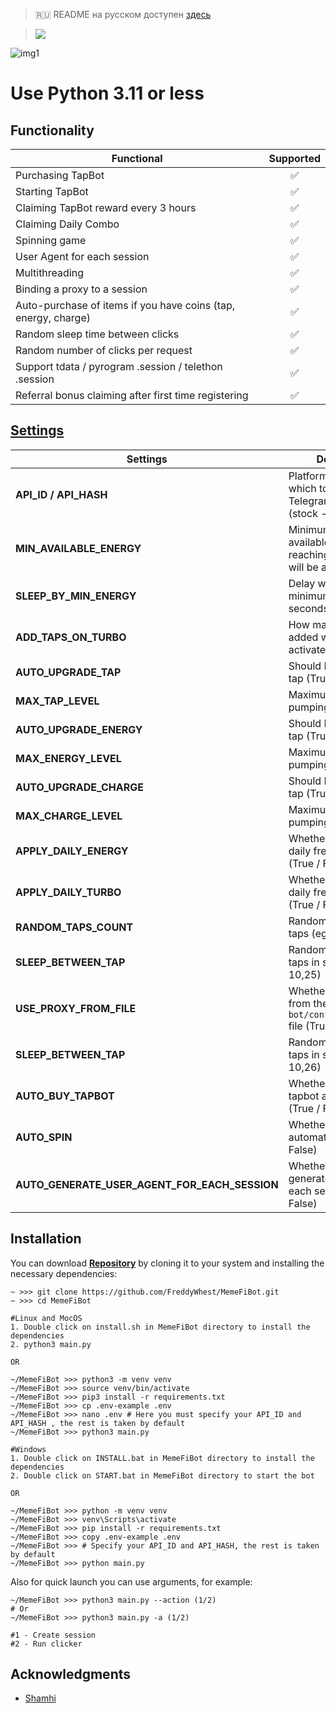 > 🇷🇺 README на русском доступен [здесь](README-RU.md)

> [<img src="https://img.shields.io/badge/Telegram-%40Me-orange">](https://t.me/roddyfred)

![img1](./.github/image/hero-image.png)

# Use Python 3.11 or less

## Functionality

| Functional                                                     | Supported |
| -------------------------------------------------------------- | :-------: |
| Purchasing TapBot                                              |    ✅     |
| Starting TapBot                                                |    ✅     |
| Claiming TapBot reward every 3 hours                           |    ✅     |
| Claiming Daily Combo                                           |    ✅     |
| Spinning game                                                  |    ✅     |
| User Agent for each session                                    |    ✅     |
| Multithreading                                                 |    ✅     |
| Binding a proxy to a session                                   |    ✅     |
| Auto-purchase of items if you have coins (tap, energy, charge) |    ✅     |
| Random sleep time between clicks                               |    ✅     |
| Random number of clicks per request                            |    ✅     |
| Support tdata / pyrogram .session / telethon .session          |    ✅     |
| Referral bonus claiming after first time registering           |    ✅     |

## [Settings](https://github.com/FreddyWhest/MemeFiBot/blob/main/.env-example)

| Settings                                      | Description                                                                            |
| --------------------------------------------- | -------------------------------------------------------------------------------------- |
| **API_ID / API_HASH**                         | Platform data from which to launch a Telegram session (stock - Android)                |
| **MIN_AVAILABLE_ENERGY**                      | Minimum amount of available energy, upon reaching which there will be a delay (eg 100) |
| **SLEEP_BY_MIN_ENERGY**                       | Delay when reaching minimum energy in seconds (eg 200)                                 |
| **ADD_TAPS_ON_TURBO**                         | How many taps will be added when turbo is activated (eg 2500)                          |
| **AUTO_UPGRADE_TAP**                          | Should I improve the tap (True / False)                                                |
| **MAX_TAP_LEVEL**                             | Maximum level of tap pumping (eg 5)                                                    |
| **AUTO_UPGRADE_ENERGY**                       | Should I improve the tap (True / False)                                                |
| **MAX_ENERGY_LEVEL**                          | Maximum level of tap pumping (eg 5)                                                    |
| **AUTO_UPGRADE_CHARGE**                       | Should I improve the tap (True / False)                                                |
| **MAX_CHARGE_LEVEL**                          | Maximum level of tap pumping (eg 5)                                                    |
| **APPLY_DAILY_ENERGY**                        | Whether to use the daily free energy boost (True / False)                              |
| **APPLY_DAILY_TURBO**                         | Whether to use the daily free turbo boost (True / False)                               |
| **RANDOM_TAPS_COUNT**                       | Random number of taps (eg 50,200)                                                      |
| **SLEEP_BETWEEN_TAP**                         | Random delay between taps in seconds (eg 10,25)                                        |
| **USE_PROXY_FROM_FILE**                       | Whether to use proxy from the `bot/config/proxies.txt` file (True / False)             |
| **SLEEP_BETWEEN_TAP**                         | Random delay between taps in seconds (eg 10,26)                                        |
| **AUTO_BUY_TAPBOT**                           | Whether to purchase tapbot automatically (True / False)                                |
| **AUTO_SPIN**                                 | Whether to spin automatically (True / False)                                           |
| **AUTO_GENERATE_USER_AGENT_FOR_EACH_SESSION** | Whether you want to generate user agent for each session (True / False)                |

## Installation

You can download [**Repository**](https://github.com/FreddyWhest/MemeFiBot) by cloning it to your system and installing the necessary dependencies:

```shell
~ >>> git clone https://github.com/FreddyWhest/MemeFiBot.git
~ >>> cd MemeFiBot

#Linux and MocOS
1. Double click on install.sh in MemeFiBot directory to install the dependencies
2. python3 main.py

OR

~/MemeFiBot >>> python3 -m venv venv
~/MemeFiBot >>> source venv/bin/activate
~/MemeFiBot >>> pip3 install -r requirements.txt
~/MemeFiBot >>> cp .env-example .env
~/MemeFiBot >>> nano .env # Here you must specify your API_ID and API_HASH , the rest is taken by default
~/MemeFiBot >>> python3 main.py

#Windows
1. Double click on INSTALL.bat in MemeFiBot directory to install the dependencies
2. Double click on START.bat in MemeFiBot directory to start the bot

OR

~/MemeFiBot >>> python -m venv venv
~/MemeFiBot >>> venv\Scripts\activate
~/MemeFiBot >>> pip install -r requirements.txt
~/MemeFiBot >>> copy .env-example .env
~/MemeFiBot >>> # Specify your API_ID and API_HASH, the rest is taken by default
~/MemeFiBot >>> python main.py
```

Also for quick launch you can use arguments, for example:

```shell
~/MemeFiBot >>> python3 main.py --action (1/2)
# Or
~/MemeFiBot >>> python3 main.py -a (1/2)

#1 - Create session
#2 - Run clicker
```

## Acknowledgments

- [Shamhi](https://github.com/shamhi)
